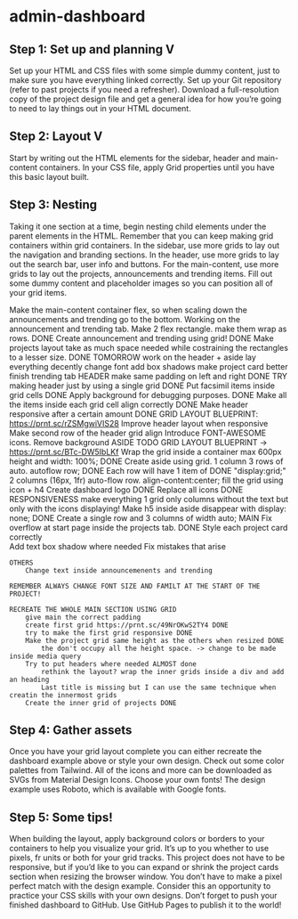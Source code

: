 # admin-dashboard

## Step 1: Set up and planning V
Set up your HTML and CSS files with some simple dummy content, just to make sure you have everything linked correctly.
Set up your Git repository (refer to past projects if you need a refresher).
Download a full-resolution copy of the project design file and get a general idea for how you’re going to need to lay things out in your HTML document.

## Step 2: Layout V
Start by writing out the HTML elements for the sidebar, header and main-content containers.
In your CSS file, apply Grid properties until you have this basic layout built.

## Step 3: Nesting
Taking it one section at a time, begin nesting child elements under the parent elements in the HTML. Remember that you can keep making grid containers within grid containers.
In the sidebar, use more grids to lay out the navigation and branding sections.
In the header, use more grids to lay out the search bar, user info and buttons.
For the main-content, use more grids to lay out the projects, announcements and trending items.
Fill out some dummy content and placeholder images so you can position all of your grid items.

Make the main-content container flex, so when scaling down the announcements and trending go to the bottom.
Working on the announcement and trending tab.
    Make 2 flex rectangle. make them wrap as rows. DONE
    Create announcement and trending using grid! DONE
    Make projects layout take as much space needed while costraining the rectangles to a lesser size. DONE
    TOMORROW
        work on the header + aside
        lay everything decently
        change font
        add box shadows
        make project card better
        finish trending tab
    HEADER
        make same padding on left and right DONE
        TRY making header just by using a single grid DONE
        Put facsimil items inside grid cells DONE
        Apply background for debugging purposes. DONE
        Make all the items inside each grid cell align correctly DONE
        Make header responsive after a certain amount DONE
        GRID LAYOUT BLUEPRINT: https://prnt.sc/rZSMgwiVIS28
        Improve header layout when responsive
        Make second row of the header grid align
        Introduce FONT-AWESOME icons.
        Remove background
    ASIDE
        TODO GRID LAYOUT BLUEPRINT -> https://prnt.sc/BTc-DW5IbLKf
        Wrap the grid inside a container max 600px height and width: 100%; DONE
        Create aside using grid. 1 column 3 rows of auto. autoflow row; DONE
        Each row will have 1 item of DONE
            "display:grid;"
            2 columns (16px, 1fr)
            auto-flow row.
            align-content:center;
                fill the grid using icon + h4
        Create dashboard logo DONE
        Replace all icons DONE
        RESPONSIVENESS
            make everything 1 grid only columns without the text but only with the icons displaying!
            Make h5 inside aside disappear with display: none; DONE
            Create a single row and 3 columns of width auto;
    MAIN
        Fix overflow at start page inside the projects tab. DONE
        Style each project card correctly   
        Add text box shadow where needed
        Fix mistakes that arise

    OTHERS
        Change text inside announcemenents and trending

    REMEMBER ALWAYS CHANGE FONT SIZE AND FAMILT AT THE START OF THE PROJECT!

    RECREATE THE WHOLE MAIN SECTION USING GRID
        give main the correct padding
        create first grid https://prnt.sc/49NrOKwS2TY4 DONE
        try to make the first grid responsive DONE
        Make the project grid same height as the others when resized DONE
            the don't occupy all the height space. -> change to be made inside media query
        Try to put headers where needed ALMOST done
            rethink the layout? wrap the inner grids inside a div and add an heading
            Last title is missing but I can use the same technique when creatin the innermost grids
        Create the inner grid of projects DONE
        



## Step 4: Gather assets
Once you have your grid layout complete you can either recreate the dashboard example above or style your own design.
Check out some color palettes from Tailwind.
All of the icons and more can be downloaded as SVGs from Material Design Icons.
Choose your own fonts! The design example uses Roboto, which is available with Google fonts.

## Step 5: Some tips!
When building the layout, apply background colors or borders to your containers to help you visualize your grid.
It’s up to you whether to use pixels, fr units or both for your grid tracks.
This project does not have to be responsive, but if you’d like to you can expand or shrink the project cards section when resizing the browser window.
You don’t have to make a pixel perfect match with the design example. Consider this an opportunity to practice your CSS skills with your own designs.
Don’t forget to push your finished dashboard to GitHub. Use GitHub Pages to publish it to the world!


